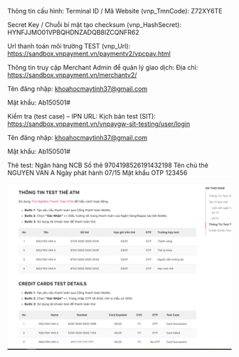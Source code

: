 
Thông tin cấu hình:
Terminal ID / Mã Website (vnp_TmnCode): Z72XY6TE

Secret Key / Chuỗi bí mật tạo checksum (vnp_HashSecret): HYNFJJMO01VPBQHDNZADQB8IZCQNFR62

Url thanh toán môi trường TEST (vnp_Url): https://sandbox.vnpayment.vn/paymentv2/vpcpay.html

Thông tin truy cập Merchant Admin để quản lý giao dịch:
Địa chỉ: https://sandbox.vnpayment.vn/merchantv2/

Tên đăng nhập: khoahocmaytinh37@gmail.com

Mật khẩu: Ab150501#

Kiểm tra (test case) – IPN URL:
Kịch bản test (SIT): https://sandbox.vnpayment.vn/vnpaygw-sit-testing/user/login

Tên đăng nhập: khoahocmaytinh37@gmail.com

Mật khẩu: Ab150501#


Thẻ test:
Ngân hàng	    NCB
Số thẻ	        9704198526191432198
Tên chủ thẻ	    NGUYEN VAN A
Ngày phát hành	07/15
Mật khẩu OTP	123456

![img.png](img.png)
